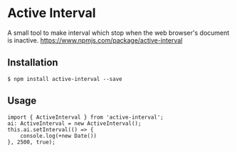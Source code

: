 # Active Interval

A small tool to make interval which stop when the web browser's document is inactive.
https://www.npmjs.com/package/active-interval

## Installation

```
$ npm install active-interval --save
```

## Usage

```
import { ActiveInterval } from 'active-interval';
ai: ActiveInterval = new ActiveInterval();
this.ai.setInterval(() => {
    console.log(+new Date())
}, 2500, true);
```